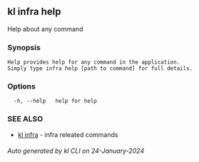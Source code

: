 ## kl infra help

Help about any command

### Synopsis

```
Help provides help for any command in the application.
Simply type infra help [path to command] for full details.
```

### Options

```
  -h, --help   help for help
```

### SEE ALSO

* [kl infra](kl_infra.md)  - infra releated commands

###### Auto generated by kl CLI on 24-January-2024
